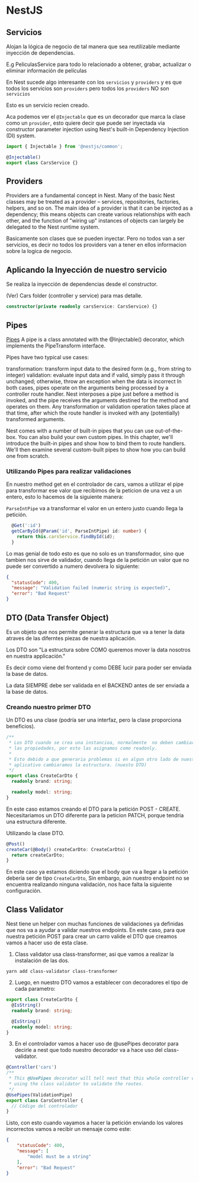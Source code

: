 # NestJS

## Servicios

Alojan la lógica de negocio de tal manera que sea reutilizable mediante inyección de dependencias.

E.g PeliculasService para todo lo relacionado a obtener, grabar, actualizar o eliminar información de películas

En Nest sucede algo interesante con los `servicios` y `providers` y es que todos los servicios son 
`providers` pero todos los `providers` NO son `servicios`

Esto es un servicio recien creado.

Aca podemos ver el `@Injectable` que es un decorador que marca la clase como un `provider`, esto quiere
decir que puede ser inyectada via constructor parameter injection using Nest's built-in Dependency Injection (DI) system. 

```typescript
import { Injectable } from '@nestjs/common';

@Injectable()
export class CarsService {}
```

## Providers

Providers are a fundamental concept in Nest. Many of the basic Nest classes may be treated as a provider – services, repositories, factories, helpers, and so on. The main idea of a provider is that it can be injected as a dependency; this means objects can create various relationships with each other, and the function of "wiring up" instances of objects can largely be delegated to the Nest runtime system.

Basicamente son clases que se pueden inyectar. Pero no todos van a ser servicios, es decir no todos los providers van a tener en ellos informacion sobre la logica de negocio.


## Aplicando la Inyección de nuestro servicio

Se realiza la inyección de dependencias desde el constructor.

(Ver) Cars folder (controller y service) para mas detalle.

```typescript
constructor(private readonly carsService: CarsService) {}
```

## Pipes

[Pipes](https://docs.nestjs.com/pipes)
A pipe is a class annotated with the @Injectable() decorator, which implements the PipeTransform interface.

Pipes have two typical use cases:

transformation: transform input data to the desired form (e.g., from string to integer)
validation: evaluate input data and if valid, simply pass it through unchanged; otherwise, throw an exception when the data is incorrect
In both cases, pipes operate on the arguments being processed by a controller route handler. Nest interposes a pipe just before a method is invoked, and the pipe receives the arguments destined for the method and operates on them. Any transformation or validation operation takes place at that time, after which the route handler is invoked with any (potentially) transformed arguments.

Nest comes with a number of built-in pipes that you can use out-of-the-box. You can also build your own custom pipes. In this chapter, we'll introduce the built-in pipes and show how to bind them to route handlers. We'll then examine several custom-built pipes to show how you can build one from scratch.

### Utilizando Pipes para realizar validaciones

En nuestro method get en el controlador de cars, vamos a utilizar el pipe para transformar ese valor que recibimos
de la peticion de una vez a un entero, esto lo hacemos de la siguiente manera:

`ParseIntPipe` va a transformar el valor en un entero justo cuando llega la petición. 

```typescript
  @Get(':id')
  getCarById(@Param('id', ParseIntPipe) id: number) {
    return this.carsService.findById(id);
  }
```

Lo mas genial de todo esto es que no solo es un transformador, sino que tambien nos sirve de validador, 
cuando llega de la petición un valor que no puede ser convertido a numero devolvera lo siguiente:

```JSON
{
  "statusCode": 400,
  "message": "Validation failed (numeric string is expected)",
  "error": "Bad Request"
}
```

## DTO (Data Transfer Object)

Es un objeto que nos permite generar la estructura que va a tener la data atraves de las diferntes
piezas de nuestra aplicación. 

Los DTO son "La estructura sobre COMO queremos mover la data nosotros en nuestra applicación."

Es decir como viene del frontend y como DEBE lucir para poder ser enviada la base de datos. 

La data SIEMPRE debe ser validada en el BACKEND antes de ser enviada a la base de datos.

### Creando nuestro primer DTO

Un DTO es una clase (podría ser una interfaz, pero la clase proporciona beneficios).

```typescript
/**
 * Los DTO cuando se crea una instancioa, normalmente  no deben cambiarle
 * las propiedades, por esto las asignamos como readonly.
 *
 * Esto debido a que generaria problemas si en algun otro lado de nuestro
 * aplicativo cambiaramos la estructura. (nuesto DTO)
 */
export class CreateCarDto {
  readonly brand: string;

  readonly model: string;
}

```
En este caso estamos creando el DTO para la petición POST - CREATE. Necesitariamos un DTO 
diferente para la peticion PATCH, porque tendria una estructura diferente.

Utilizando la clase DTO.

```typescript
@Post()
createCar(@Body() createCarDto: CreateCarDto) {
  return createCarDto;
}
```
En este caso ya estamos diciendo que el body que va a llegar a la petición debería ser de tipo 
`CreateCarDto`, Sin embargo, aún nuestro endpoint no se encuentra realizando ninguna validación, 
nos hace falta la siguiente configuración.

## Class Validator

Nest tiene un helper con muchas funciones de validaciones ya definidas que nos va a ayudar
a validar nuestros endpoints. En este caso, para que nuestra petición POST para crear un carro
valide el DTO que creamos vamos a hacer uso de esta clase.

1. Class validator usa class-transformer, asi que vamos a realizar la instalación de las dos.

`yarn add class-validator class-transformer`

2. Luego, en nuestro DTO vamos a establecer con decoradores el tipo de cada parametro:

```typescript
export class CreateCarDto {
  @IsString()
  readonly brand: string;

  @IsString()
  readonly model: string;
}
```

3. En el controlador vamos a hacer uso de @usePipes decorator para decirle a nest que 
todo nuestro decorador va a hace uso del class-validator.

```typescript
@Controller('cars')
/**
 * This @UsePipes decorator will tell nest that this whole controller will be
 * using the class validator to validate the routes.
 */
@UsePipes(ValidationPipe)
export class CarsController {
  // Código del controlador
}
```
Listo, con esto cuando vayamos a hacer la petición enviando los valores incorrectos vamos a recibir
un mensaje como este: 

```JSON
{
    "statusCode": 400,
    "message": [
        "model must be a string"
    ],
    "error": "Bad Request"
}
```